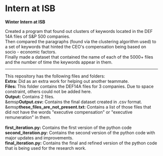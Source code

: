 # Intern at ISB
 <b>Winter Intern at ISB</b>

Created a program that found out clusters of keywords located in the DEF 14A files of S&P 500 companies.<br>
Then compared the paragraphs (found via the clustering algorithm used) to a set of keywords that hinted the CEO's compensation being based on socio - economic factors.<br>
Finally made a dataset that contained the name of each of the 5000+ files and the number of time the keywords appear in them.<br>
<hr>
This repository has the following files and folders:<br>
<b>Extra:</b> Did as an extra work for helping out another teammate.<br>
<b>Files:</b> This folder contains the DEF14A files for 3 companies. Due to space constraint, others could not be added here.<br>
<b>Output:</b> Contains 2 files.<br>
&emsp<b>Output.csv:</b> Contains the final dataset created in .csv format.<br>
&emsp<b>these_files_are_not_present.txt:</b> Contains a list of those files that did not have the words "executive compensation" or "executive remuneration" in them.
<br><br>
 <b>first_iteration.py:</b> Contains the first version of the python code<br>
 <b>second_iteration.py:</b> Contains the second version of the python code with major updates and improvements.<br>
 <b>final_iteration.py:</b> Contains the final and refined version of the python code that is being used for the research work.
